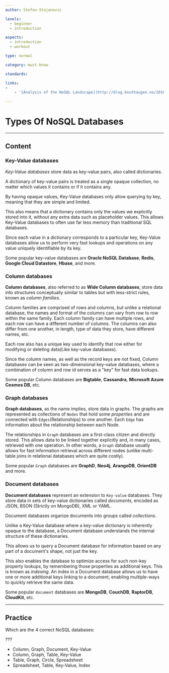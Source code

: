 ```yaml
---
author: Stefan-Stojanovic

levels:
  - beginner
  - introduction

aspects:
  - introduction
  - workout

type: normal

category: must-know

standards:

links:
-
    - '[Analysis of the NoSQL Landscape](http://blog.knuthaugen.no/2010/03/the-nosql-landscape.html){website}'

---
```


# Types Of NoSQL Databases
---

## Content

### Key-Value databases

*Key-Value databases* store data as key-value pairs, also called dictionaries.

A dictionary of key-value pairs is treated as a single opaque collection, no matter which values it contains or if it contains any.

By having opaque values, Key-Value databases only allow querying by key, meaning that they are simple and limited.

This also means that a dictionary contains only the values we explicitly stored into it, without any extra data such as placeholder values. This allows Key-Value databases to often use far less memory than traditional SQL databases.

Since each value in a dictionary corresponds to a particular key, Key-Value databases allow us to perform very fast lookups and operations on any value uniquely identifiable by its key.

Some popular key-value databases are **Oracle NoSQL Database**, **Redis**, **Google Cloud Datastore**, **Hbase**, and more.

### Column databases

**Column databases**, also referred to as **Wide Column databases**, store data into structures conceptually similar to tables but with less-strict rules, known as *column families*.

Column families are comprised of rows and columns, but unlike a relational database, the names and format of the columns can vary from row to row within the same family. Each column family can have multiple rows, and each row can have a different number of columns. The columns can also differ from one another, in length, type of data they store, have different names, etc.

Each row also has a unique key used to identify that row either for modifying or deleting data(Like key-value databases).

Since the column names, as well as the record keys are not fixed, Column databases can be seen as two-dimensional key-value databases, where a combination of column and row id serves as a "key" for fast data lookups.

Some popular Column databases are **Bigtable**, **Cassandra**, **Microsoft Azure Cosmos DB**, etc.

### Graph databases

**Graph databases**, as the name implies, store data in graphs. The graphs are represented as collections of `Nodes` that hold some *properties* and are connected with `Edges`(Relationships) to one another. Each `Edge` has information about the relationship between each Node.

The relationships in `Graph` databases are a first-class citizen and directly stored. This allows data to be linked together explicitly and, in many cases, retrieved with one operation. In other words, a `Graph` database usually allows for fast information retrieval across different nodes (unlike multi-table joins in relational databases which are quite costly).

Some popular `Graph` databases are **GraphD**, **Neo4j**, **ArangoDB**, **OrientDB** and more.

### Document databases

**Document databases** represent an extension to `Key-value` databases.  They store data in sets of key-value dictionaries called *documents*, encoded as JSON, BSON (Strictly on MongoDB), XML or YAML.

Document databases organize documents into groups called *collections*.

Unlike a Key-Value database where a key-value dictionary is inherently opaque to the database, a Document database understands the internal structure of these dictionaries.

This allows us to query a Document database for information based on any part of a document's shape, not just the key.

This also enables the database to optimize access for such non-key property lookups, by remembering those properties as additional keys. This is known as *indexing*.
An index in a Document database allows us to have one or more additional keys linking to a document, enabling multiple-ways to quickly retrieve the same data.

Some popular `document` databases are **MongoDB**, **CouchDB**, **RaptorDB**, **CloudKit**, etc.

---
## Practice

Which are the 4 correct NoSQL databases:

???

* Column, Graph, Document, Key-Value
* Column, Graph, Table, Key-Value
* Table, Graph, Circle, Spreadsheet
* Spreadsheet, Table, Key-Value, Index
